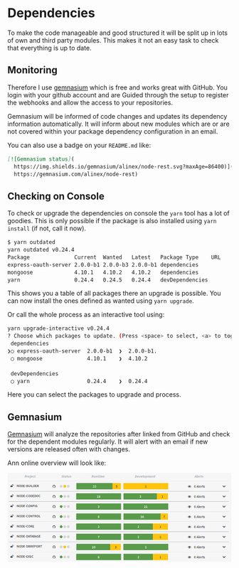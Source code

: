 # Dependencies

To make the code manageable and good structured it will be split up in lots of
own and third party modules. This makes it not an easy task to check that everything
is up to date.


## Monitoring

Therefore I use [gemnasium](https://gemnasium.com/dashboard) which is free and works
great with GitHub. You login with your github account and are Guided through the setup
to register the webhooks and allow the access to your repositories.

Gemnasium will be informed of code changes and updates its dependency information
automatically. It will inform about new modules which are or are not covered within
your package dependency configuration in an email.

You can also use a badge on your `README.md` like:

``` markdown
[![Gemnasium status](
  https://img.shields.io/gemnasium/alinex/node-rest.svg?maxAge=86400)](
  https://gemnasium.com/alinex/node-rest)
```


## Checking on Console

To check or upgrade the dependencies on console the `yarn` tool has a lot of goodies.
This is only possible if the package is also installed using `yarn install` (if
not, call it now).

``` bash
$ yarn outdated
yarn outdated v0.24.4
Package              Current  Wanted   Latest   Package Type    URL
express-oauth-server 2.0.0-b1 2.0.0-b3 2.0.0-b1 dependencies       
mongoose             4.10.1   4.10.2   4.10.2   dependencies       
yarn                 0.24.4   0.24.5   0.24.4   devDependencies    
```

This shows you a table of all packages there an upgrade is possible. You can now install
the ones defined as wanted using `yarn upgrade`.

Or call the whole process as an interactive tool using:

``` bash
yarn upgrade-interactive v0.24.4
? Choose which packages to update. (Press <space> to select, <a> to toggle all, <i> to inverse selection)
 dependencies
❯◯ express-oauth-server  2.0.0-b1  ❯  2.0.0-b1.  
 ◯ mongoose              4.10.1    ❯  4.10.2    

 devDependencies
 ◯ yarn                  0.24.4    ❯  0.24.4    
```

Here you can select the packages to upgrade and process.


## Gemnasium

[Gemnasium](https://gemnasium.com/dashboard) will analyze the repositories after
linked from GitHub and check for the dependent modules regularly. It will alert
with an email if new versions are released often with changes.

Ann online overview will look like:

![Gemnasium Overview](dependency-gemnasium.png)

